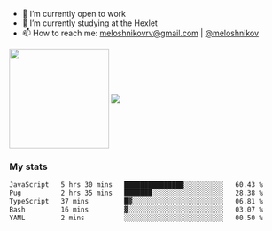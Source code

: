 <!-- ## Hi there, I'm Roman Meloshnikov 👋 -->

<!-- !
[image](https://www.codewars.com/users/meloshnikov/badges/small?theme=light)<br> -->

<!--
Here are some ideas to get you started:

- 🧰 I’m currently open to work
- 👯 I’m looking to collaborate on ...
- 🤔 I’m looking for help with ...
- 💬 Ask me about ...
- 📫 How to reach me: meloshnikov
- 😄 Pronouns: ...
- ⚡ Fun fact: ...
-->

- 🧰 I’m currently open to work
- 🌱 I’m currently studying at the Hexlet
- 📫 How to reach me: meloshnikovrv@gmail.com | [@meloshnikov](https://telegram.me/meloshnikov)

<span>
<a>
<img align="center" height="180em" src="https://github-readme-stats.vercel.app/api?username=meloshnikov&show_icons=true&hide_border=true&&count_private=true&include_all_commits=true" />
</a>
<a>
<img align="center" src="https://github-readme-stats.vercel.app/api/top-langs/?username=meloshnikov&layout=compact&hide_border=true" />
</a>
</span>


### My stats
<!--START_SECTION:waka-->

```txt
JavaScript   5 hrs 30 mins   ███████████████░░░░░░░░░░   60.43 %
Pug          2 hrs 35 mins   ███████░░░░░░░░░░░░░░░░░░   28.38 %
TypeScript   37 mins         █▓░░░░░░░░░░░░░░░░░░░░░░░   06.81 %
Bash         16 mins         ▓░░░░░░░░░░░░░░░░░░░░░░░░   03.07 %
YAML         2 mins          ░░░░░░░░░░░░░░░░░░░░░░░░░   00.50 %
```

<!--END_SECTION:waka-->

